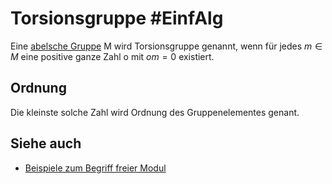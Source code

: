 # Torsionsgruppe #EinfAlg 
Eine [abelsche Gruppe](abelsche%20Gruppe.md) M wird Torsionsgruppe genannt, wenn für jedes $m\in M$ eine positive ganze Zahl o mit $om=0$ existiert. 
## Ordnung
Die kleinste solche Zahl wird Ordnung  des Gruppenelementes genant.
## Siehe auch
- [Beispiele zum Begriff freier Modul](Beispiele%20zum%20Begriff%20freier%20Modul.md)
